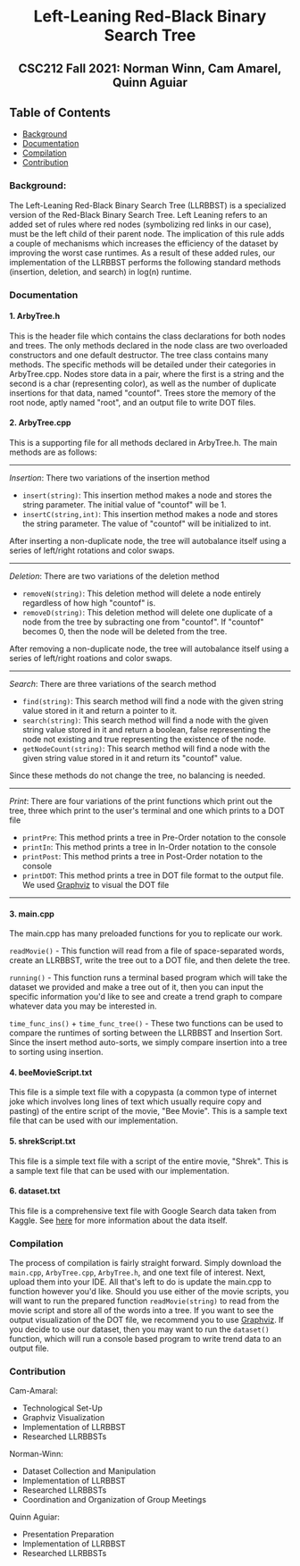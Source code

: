 <h1 align="center"> Left-Leaning Red-Black Binary Search Tree  </h1>

<h2 align="center"> CSC212 Fall 2021: Norman Winn, Cam Amarel, Quinn Aguiar</h2>

## Table of Contents
* [Background](#background)
* [Documentation](#documentation)
* [Compilation](#compilation)
* [Contribution](#contribution)

### **Background:**

The Left-Leaning Red-Black Binary Search Tree (LLRBBST) is a specialized version of the Red-Black Binary Search Tree. Left Leaning refers to an added set of rules where red nodes (symbolizing red links in our case), must be the left child of their parent node. The implication of this rule adds a couple of mechanisms which increases the efficiency of the dataset by improving the worst case runtimes. As a result of these added rules, our implementation of the LLRBBST performs the following standard methods (insertion, deletion, and search) in log(n) runtime.

### **Documentation**

#### 1. ArbyTree.h

This is the header file which contains the class declarations for both nodes and trees. The only methods declared in the node class are two overloaded constructors and one default destructor. The tree class contains many methods. The specific methods will be detailed under their categories in ArbyTree.cpp. Nodes store data in a pair, where the first is a string and the second is a char (representing color), as well as the number of duplicate insertions for that data, named "countof". Trees store the memory of the root node, aptly named "root", and an output file to write DOT files.

#### 2. ArbyTree.cpp

This is a supporting file for all methods declared in ArbyTree.h. The main methods are as follows:

---
*Insertion*: There two variations of the insertion method
- `insert(string)`: This insertion method makes a node and stores the string parameter. The initial value of "countof" will be 1.
- `insertC(string,int)`: This insertion method makes a node and stores the string parameter. The value of "countof" will be initialized to int.

After inserting a non-duplicate node, the tree will autobalance itself using a series of left/right rotations and color swaps.

---

*Deletion*: There are two variations of the deletion method
- `removeN(string)`: This deletion method will delete a node entirely regardless of how high "countof" is.
- `removeD(string)`: This deletion method will delete one duplicate of a node from the tree by subracting one from "countof". If "countof" becomes 0, then the node will be deleted from the tree.

After removing a non-duplicate node, the tree will autobalance itself using a series of left/right roations and color swaps.

---
*Search*: There are three variations of the search method
- `find(string)`: This search method will find a node with the given string value stored in it and return a pointer to it.
- `search(string)`: This search method will find a node with the given string value stored in it and return a boolean, false representing the node not existing and true representing the existence of the node.
- `getNodeCount(string)`: This search method will find a node with the given string value stored in it and return its "countof" value.

Since these methods do not change the tree, no balancing is needed.

---
*Print*: There are four variations of the print functions which print out the tree, three which print to the user's terminal and one which prints to a DOT file
- `printPre`: This method prints a tree in Pre-Order notation to the console
- `printIn`: This method prints a tree in In-Order notation to the console
- `printPost`: This method prints a tree in Post-Order notation to the console
- `printDOT`: This method prints a tree in DOT file format to the output file. We used [Graphviz](https://edotor.net/) to visual the DOT file

---
#### 3. main.cpp

The main.cpp has many preloaded functions for you to replicate our work. 

`readMovie()` - This function will read from a file of space-separated words, create an LLRBBST, write the tree out to a DOT file, and then delete the tree.

`running()` - This function runs a terminal based program which will take the dataset we provided and make a tree out of it, then you can input the specific information you'd like to see and create a trend graph to compare whatever data you may be interested in.

`time_func_ins()` + `time_func_tree()` - These two functions can be used to compare the runtimes of sorting between the LLRBBST and Insertion Sort. Since the insert method auto-sorts, we simply compare insertion into a tree to sorting using insertion.

#### 4. beeMovieScript.txt

This file is a simple text file with a copypasta (a common type of internet joke which involves long lines of text which usually require copy and pasting) of the entire script of the movie, "Bee Movie". This is a sample text file that can be used with our implementation.

#### 5. shrekScript.txt

This file is a simple text file with a script of the entire movie, "Shrek". This is a sample text file that can be used with our implementation.

#### 6. dataset.txt

This file is a comprehensive text file with Google Search data taken from Kaggle. See [here](https://www.kaggle.com/GoogleNewsLab/food-searches-on-google-since-2004) for more information about the data itself.

### **Compilation**

The process of compilation is fairly straight forward. Simply download the `main.cpp`, `ArbyTree.cpp`, `ArbyTree.h`, and one text file of interest. Next, upload them into your IDE. All that's left to do is update the main.cpp to function however you'd like. Should you use either of the movie scripts, you will want to run the prepared function `readMovie(string)` to read from the movie script and store all of the words into a tree. If you want to see the output visualization of the DOT file, we recommend you to use [Graphviz](https://edotor.net/). If you decide to use our dataset, then you may want to run the `dataset()` function, which will run a console based program to write trend data to an output file.

### **Contribution**

Cam-Amaral:
* Technological Set-Up
* Graphviz Visualization
* Implementation of LLRBBST
* Researched LLRBBSTs

Norman-Winn:
* Dataset Collection and Manipulation
* Implementation of LLRBBST
* Researched LLRBBSTs
* Coordination and Organization of Group Meetings

Quinn Aguiar:
* Presentation Preparation
* Implementation of LLRBBST
* Researched LLRBBSTs
